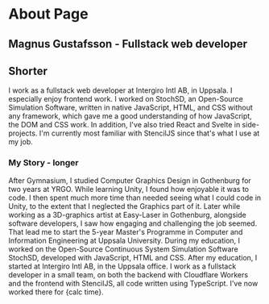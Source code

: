 # About Page

## Magnus Gustafsson - Fullstack web developer

## Shorter

I work as a fullstack web developer at Intergiro Intl AB, in Uppsala. I especially enjoy frontend work. I worked on StochSD, an Open-Source Simulation Software, written in native JavaScript, HTML, and CSS without any framework, which gave me a good understanding of how JavaScript, the DOM and CSS work. In addition, I've also tried React and Svelte in side-projects. I'm currently most familiar with StencilJS since that's what I use at my job.

### My Story - longer
After Gymnasium, I studied Computer Graphics Design in Gothenburg for two years at YRGO. While learning Unity, I found how enjoyable it was to code. I then spent much more time than needed seeing what I could code in Unity, to the extent that I neglected the Graphics part of it. Later while working as a 3D-graphics artist at Easy-Laser in Gothenburg, alongside software developers, I saw how engaging and challenging the job seemed. That lead me to start the 5-year Master's Programme in Computer and Information Engineering at Uppsala University. During my education, I worked on the Open-Source Continuous System Simulation Software StochSD, developed with JavaScript, HTML and CSS. After my education, I started at Intergiro Intl AB, in the Uppsala office. I work as a fullstack developer in a small team, on both the backend with Cloudflare Workers and the frontend with StencilJS, all code written using TypeScript. I've now worked there for {calc time}.

